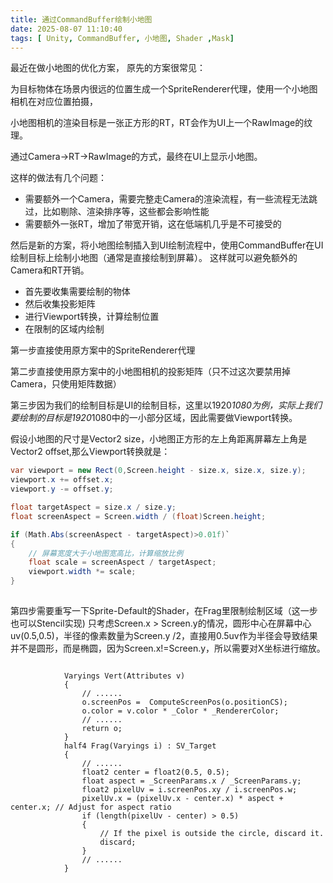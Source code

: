 ```yaml
---
title: 通过CommandBuffer绘制小地图
date: 2025-08-07 11:10:40
tags: [ Unity, CommandBuffer, 小地图, Shader ,Mask]
---
```


最近在做小地图的优化方案， 原先的方案很常见：

为目标物体在场景内很远的位置生成一个SpriteRenderer代理，使用一个小地图相机在对应位置拍摄，

小地图相机的渲染目标是一张正方形的RT，RT会作为UI上一个RawImage的纹理。

通过Camera->RT->RawImage的方式，最终在UI上显示小地图。

这样的做法有几个问题：

- 需要额外一个Camera，需要完整走Camera的渲染流程，有一些流程无法跳过，比如剔除、渲染排序等，这些都会影响性能
- 需要额外一张RT，增加了带宽开销，这在低端机几乎是不可接受的

然后是新的方案，将小地图绘制插入到UI绘制流程中，使用CommandBuffer在UI绘制目标上绘制小地图（通常是直接绘制到屏幕）。
这样就可以避免额外的Camera和RT开销。

- 首先要收集需要绘制的物体
- 然后收集投影矩阵
- 进行Viewport转换，计算绘制位置
- 在限制的区域内绘制

第一步直接使用原方案中的SpriteRenderer代理

第二步直接使用原方案中的小地图相机的投影矩阵（只不过这次要禁用掉Camera，只使用矩阵数据）

第三步因为我们的绘制目标是UI的绘制目标，这里以1920*1080为例，实际上我们要绘制的目标是1920*1080中的一小部分区域，因此需要做Viewport转换。

假设小地图的尺寸是Vector2 size，小地图正方形的左上角距离屏幕左上角是Vector2 offset,那么Viewport转换就是：

```csharp
var viewport = new Rect(0,Screen.height - size.x, size.x, size.y);
viewport.x += offset.x;
viewport.y -= offset.y;

float targetAspect = size.x / size.y;
float screenAspect = Screen.width / (float)Screen.height;

if (Math.Abs(screenAspect - targetAspect)>0.01f)`
{
    // 屏幕宽度大于小地图宽高比，计算缩放比例
    float scale = screenAspect / targetAspect;
    viewport.width *= scale;
}
   
```

第四步需要重写一下Sprite-Default的Shader，在Frag里限制绘制区域（这一步也可以Stencil实现)
只考虑Screen.x > Screen.y的情况，圆形中心在屏幕中心uv(0.5,0.5)，半径的像素数量为Screen.y /2，直接用0.5uv作为半径会导致结果并不是圆形，而是椭圆，因为Screen.x!=Screen.y，所以需要对X坐标进行缩放。

```shaderlab

            Varyings Vert(Attributes v)
            {
                // ......
                o.screenPos =  ComputeScreenPos(o.positionCS);
                o.color = v.color * _Color * _RendererColor;
                // ......
                return o;
            }
            half4 Frag(Varyings i) : SV_Target
            {
                // ......
                float2 center = float2(0.5, 0.5);
                float aspect = _ScreenParams.x / _ScreenParams.y;
                float2 pixelUv = i.screenPos.xy / i.screenPos.w;
                pixelUv.x = (pixelUv.x - center.x) * aspect + center.x; // Adjust for aspect ratio
                if (length(pixelUv - center) > 0.5)
                {
                    // If the pixel is outside the circle, discard it.
                    discard;
                }
                // ......
            }
```